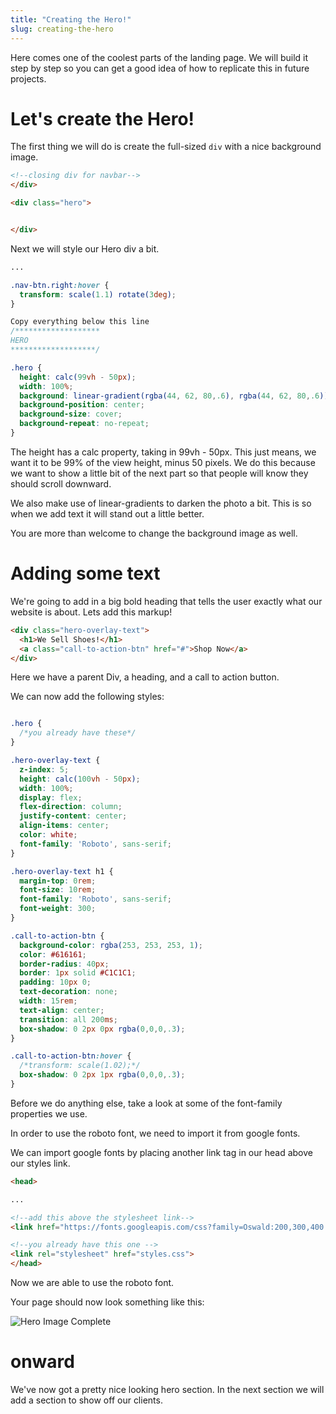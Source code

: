```yaml
---
title: "Creating the Hero!"
slug: creating-the-hero
---
```



Here comes one of the coolest parts of the landing page. We will build it step by step so you can get a good idea of how to replicate this in future projects.

# Let's create the Hero!
The first thing we will do is create the full-sized ```div``` with a nice background image.

```HTML
<!--closing div for navbar-->
</div>

<div class="hero">


</div>

```

Next we will style our Hero div a bit.

```css
...

.nav-btn.right:hover {
  transform: scale(1.1) rotate(3deg);
}

Copy everything below this line
/*******************
HERO
*******************/

.hero {
  height: calc(99vh - 50px);
  width: 100%;
  background: linear-gradient(rgba(44, 62, 80,.6), rgba(44, 62, 80,.6)), url('https://image.ibb.co/nyaXSK/IMG_5247.jpg');
  background-position: center;
  background-size: cover;
  background-repeat: no-repeat;
}
```

The height has a calc property, taking in 99vh - 50px. This just means, we want it to be 99% of the view height, minus 50 pixels. We do this because we want to show a little bit of the next part so that people will know they should scroll downward.

We also make use of linear-gradients to darken the photo a bit. This is so when we add text it will stand out a little better.

You are more than welcome to change the background image as well.

# Adding some text
We're going to add in a big bold heading that tells the user exactly what our website is about. Lets add this markup!

```HTML
<div class="hero-overlay-text">
  <h1>We Sell Shoes!</h1>
  <a class="call-to-action-btn" href="#">Shop Now</a>
</div>

```
Here we have a parent Div, a heading, and a call to action button.

We can now add the following styles:

```CSS

.hero {
  /*you already have these*/
}

.hero-overlay-text {
  z-index: 5;
  height: calc(100vh - 50px);
  width: 100%;
  display: flex;
  flex-direction: column;
  justify-content: center;
  align-items: center;
  color: white;
  font-family: 'Roboto', sans-serif;
}

.hero-overlay-text h1 {
  margin-top: 0rem;
  font-size: 10rem;
  font-family: 'Roboto', sans-serif;
  font-weight: 300;
}

.call-to-action-btn {
  background-color: rgba(253, 253, 253, 1);
  color: #616161;
  border-radius: 40px;
  border: 1px solid #C1C1C1;
  padding: 10px 0;
  text-decoration: none;
  width: 15rem;
  text-align: center;
  transition: all 200ms;
  box-shadow: 0 2px 0px rgba(0,0,0,.3);
}

.call-to-action-btn:hover {
  /*transform: scale(1.02);*/
  box-shadow: 0 2px 1px rgba(0,0,0,.3);
}
```

Before we do anything else, take a look at some of the font-family properties we use.

In order to use the roboto font, we need to import it from google fonts.

We can import google fonts by placing another link tag in our head above our styles link.

```html
<head>

...

<!--add this above the stylesheet link-->
<link href="https://fonts.googleapis.com/css?family=Oswald:200,300,400|Roboto:100,200,300,400" rel="stylesheet">

<!--you already have this one -->
<link rel="stylesheet" href="styles.css">
</head>

```

Now we are able to use the roboto font.

Your page should now look something like this:

![Hero Image Complete](images/hero2.png "Completed hero image")

# onward
We've now got a pretty nice looking hero section. In the next section we will add a section to show off our clients.
